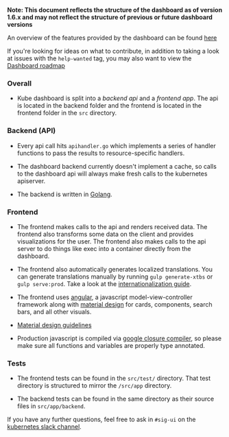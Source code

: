 **Note: This document reflects the structure of the dashboard as of version 1.6.x and may not reflect the structure of previous or future dashboard versions**

An overview of the features provided by the dashboard can be found [here](https://kubernetes.io/docs/tasks/access-application-cluster/web-ui-dashboard)

If you're looking for ideas on what to contribute, in addition to taking a look at issues with the `help-wanted` tag, you may also want to view the [Dashboard roadmap](https://github.com/kubernetes/dashboard/wiki/Roadmap)

### Overall
- Kube dashboard is split into a *backend api* and a *frontend app*. The api is located in the backend folder and the frontend is located in the frontend folder in the `src` directory.

### Backend (API)
- Every api call hits `apihandler.go` which implements a series of handler functions to pass the results to resource-specific handlers.

- The dashboard backend currently doesn't implement a cache, so calls to the dashboard api will always make fresh calls to the kubernetes apiserver.

- The backend is written in [Golang](https://golang.org/).

### Frontend
- The frontend makes calls to the api and renders received data. The frontend also transforms some data on the client and provides visualizations for the user. The frontend also makes calls to the api server to do things like exec into a container directly from the dashboard.

- The frontend also automatically generates localized translations. You can generate translations manually by running `gulp generate-xtbs` or `gulp serve:prod`. Take a look at the [internationalization guide](https://github.com/kubernetes/dashboard/wiki/Internationalization).

- The frontend uses [angular](https://angular.io/), a javascript model-view-controller framework along with [material design](https://material.angularjs.org/latest/getting-started) for cards, components, search bars, and all other visuals.

- [Material design guidelines](https://material.io/guidelines/)

- Production javascript is compiled via [google closure compiler](https://developers.google.com/closure/compiler/), so please make sure all functions and variables are properly type annotated.

### Tests
- The frontend tests can be found in the `src/test/` directory. That test directory is structured to mirror the `/src/app` directory.

- The backend tests can be found in the same directory as their source files in `src/app/backend`.

If you have any further questions, feel free to ask in `#sig-ui` on the [kubernetes slack channel](http://slack.k8s.io/).